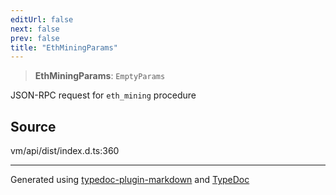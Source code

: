 ```yaml
---
editUrl: false
next: false
prev: false
title: "EthMiningParams"
---
```


> **EthMiningParams**: `EmptyParams`

JSON-RPC request for `eth_mining` procedure

## Source

vm/api/dist/index.d.ts:360

***
Generated using [typedoc-plugin-markdown](https://www.npmjs.com/package/typedoc-plugin-markdown) and [TypeDoc](https://typedoc.org/)
